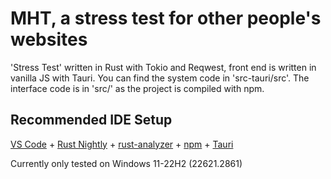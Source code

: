 # MHT, a stress test for other people's websites

'Stress Test' written in Rust with Tokio and Reqwest, front end is written in vanilla JS with Tauri. You can find the system code in 'src-tauri/src'. The interface code is in 'src/' as the project is compiled with npm.

## Recommended IDE Setup

[VS Code](https://code.visualstudio.com/) + [Rust Nightly](https://doc.rust-lang.org/book/appendix-07-nightly-rust.html) + [rust-analyzer](https://marketplace.visualstudio.com/items?itemName=rust-lang.rust-analyzer) + [npm](https://www.npmjs.com/) + [Tauri](https://marketplace.visualstudio.com/items?itemName=tauri-apps.tauri-vscode)


Currently only tested on Windows 11-22H2 (22621.2861)
